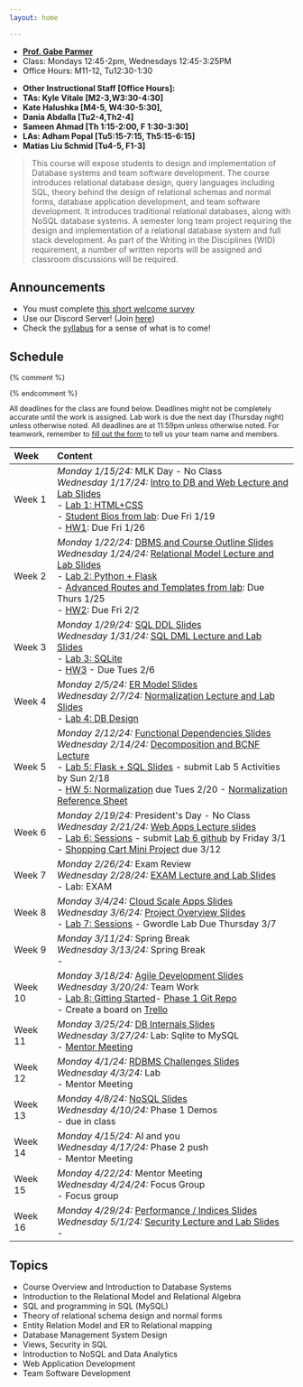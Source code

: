 ```yaml
---
layout: home

---
```

<div class="wrapper" markdown="0"><div class="footer-col-wrapper">
<div class="footer-col two-col-1">
    <ul class="contact-list">
        <li><a href="https://faculty.cs.gwu.edu/gparmer"><b>Prof. Gabe Parmer</b></a></li>
        <li>Class: Mondays 12:45-2pm, Wednesdays 12:45-3:25PM</li>
        <li>Office Hours: M11-12, Tu12:30-1:30</li>
    </ul>
</div>
<div class="footer-col two-col-2">
    <ul class="contact-list">
        <li><b>Other Instructional Staff [Office Hours]:</b></li>
        <li><b>TAs: Kyle Vitale [M2-3,W3:30-4:30]</b></li>
		<li><b>Kate Halushka [M4-5, W4:30-5:30],</b></li>
		<li><b>Dania Abdalla [Tu2-4,Th2-4]</b></li>
		<li><b>Sameen Ahmad [Th 1:15-2:00, F 1:30-3:30]</b></li>
		<li><b>LAs: Adham Popal [Tu5:15-7:15, Th5:15-6:15]</b></li>
		<li><b>Matias Liu Schmid [Tu4-5, F1-3]</b></li>
    </ul>
    </div>
</div></div>

<blockquote>
This course will expose students to design and implementation of Database systems and team software development. The course introduces relational database design, query languages including SQL, theory behind the design of relational schemas and normal forms, database application development, and team software development.   It introduces traditional relational databases, along with NoSQL database systems. A semester long team project requiring the design and implementation of a relational database system and  full stack development. As part of the Writing in the Disciplines (WID) requirement, a number of written reports will be assigned and classroom discussions will be required.
</blockquote>

## Announcements ##

- You must complete [this short welcome survey](https://forms.gle/Z4VeorhwL6szseY66)
- Use our Discord Server! (Join [here](https://discord.gg/WvmDjm7v))
- Check the [syllabus](/syllabus) for a sense of what is to come!

## Schedule

<div style="font-size:90%">

{% comment %}
<!-- Generated from: https://docs.google.com/spreadsheets/d/1FzEzmlVZXaWV9OypmifrNPthaeaOAzSPhZ9qJx2wlk8/edit#gid=0 -->
{% endcomment %}

All deadlines for the class are found below. Deadlines might not be completely accurate until the work is assigned. Lab work is due the next day (Thursday night) unless otherwise noted. All deadlines are at 11:59pm unless otherwise noted. For teamwork, remember to [fill out the form](https://forms.gle/x5b2kdouL5Fftvav6) to tell us your team name and members.

| Week | Content |
| :--- | :--- |
| Week 1 | *Monday 1/15/24:* MLK Day - No Class <br>*Wednesday 1/17/24:* [Intro to DB and Web Lecture and Lab Slides](slides/24-1-Course-Overview.pdf)<br> - [Lab 1: HTML+CSS](lab1/)<br> - [Student Bios from lab](/lab1/): Due Fri 1/19<br> - [HW1](/hw1/): Due Fri 1/26 |
| Week 2 | *Monday 1/22/24:* [DBMS and Course Outline Slides](slides/24-1-Course-Overview-part2.pdf) <br>*Wednesday 1/24/24:* [Relational Model Lecture and Lab Slides](slides/24-2-Relational-Model.pdf)<br> - [Lab 2: Python + Flask](lab2/)<br> - [Advanced Routes and Templates from lab](/lab2/): Due Thurs 1/25 <br> - [HW2](/hw2/): Due Fri 2/2 |
| Week 3 | *Monday 1/29/24:* [SQL DDL Slides](slides/24-3-sql.pdf) <br>*Wednesday 1/31/24:* [SQL DML Lecture and Lab Slides](slides/Lab3b-SQL-Select.pptx)<br> - [Lab 3: SQLite](lab3/)<br> - [HW3](https://classroom.github.com/a/W_L9Y0eB) - Due Tues 2/6 |
| Week 4 | *Monday 2/5/24:* [ER Model Slides](slides/24-4-ER-model.pdf) <br>*Wednesday 2/7/24:* [Normalization Lecture and Lab Slides](slides/24-4b-normalization.pdf)<br> - [Lab 4: DB Design](lab4/) |
| Week 5 | *Monday 2/12/24:* [Functional Dependencies Slides](slides/24-5-func-dependencies.pdf) <br>*Wednesday 2/14/24:* [Decomposition and BCNF Lecture](slides/24-5-func-dependencies.pdf)<br> - [Lab 5: Flask + SQL Slides](lab5/) - submit Lab 5 Activities by Sun 2/18<br> - [HW 5: Normalization](https://classroom.github.com/a/QEAKEcny)  due Tues 2/20 - [Normalization Reference Sheet](/slides/sheet-normal-forms.pdf) |
| Week 6 | *Monday 2/19/24:* President's Day - No Class <br>*Wednesday 2/21/24:* [Web Apps Lecture slides](slides/24-6-shopping-cart.pdf)<br> - [Lab 6: Sessions](lab6/) - submit [Lab 6 github](https://classroom.github.com/a/JF8-SfaR) by Friday 3/1 <br> - [Shopping Cart Mini Project](/cart) due 3/12 |
| Week 7 | *Monday 2/26/24:* Exam Review <br>*Wednesday 2/28/24:* [EXAM Lecture and Lab Slides](slides/24-6-exam-review.pdf)<br> - Lab: EXAM |
| Week 8 | *Monday 3/4/24:* [Cloud Scale Apps Slides](slides/24-8-cloud-data.pdf) <br>*Wednesday 3/6/24:* [Project Overview Slides](slides/24-8b-project.pdf)<br> - [Lab 7: Sessions](lab7/) - Gwordle Lab Due Thursday 3/7 |
| Week 9 | *Monday 3/11/24:* Spring Break <br>*Wednesday 3/13/24:* Spring Break<br> -  |
| Week 10 | *Monday 3/18/24:* [Agile Development Slides](slides/24-9a-agile.pdf) <br>*Wednesday 3/20/24:* Team Work<br> - [Lab 8: Gitting Started](slides/24-lab8.pdf)- [Phase 1 Git Repo](https://classroom.github.com/a/NnGWX65y) <br>- Create a board on [Trello](https://trello.com) |
| Week 11 | *Monday 3/25/24:* [DB Internals Slides](slides/24-11a-dbms-internals.pdf) <br>*Wednesday 3/27/24:* Lab: Sqlite to MySQL<br> - [Mentor Meeting](slides/Lab9_AWS_VS_Code_Setup.pdf) |
| Week 12 | *Monday 4/1/24:* [RDBMS Challenges Slides](slides/24-12-rdbms-challenges.pdf) <br>*Wednesday 4/3/24:* Lab<br> - Mentor Meeting |
| Week 13 | *Monday 4/8/24:* [NoSQL Slides](slides/24-12-rdbms-challenges.pdf) <br>*Wednesday 4/10/24:* Phase 1 Demos<br> - due in class |
| Week 14 | *Monday 4/15/24:* AI and you <br>*Wednesday 4/17/24:* Phase 2 push<br> - Mentor Meeting |
| Week 15 | *Monday 4/22/24:* Mentor Meeting <br>*Wednesday 4/24/24:* Focus Group<br> - Focus group |
| Week 16 | *Monday 4/29/24:* [Performance / Indices Slides](slides/24-15-indexes.pdf) <br>*Wednesday 5/1/24:* [Security Lecture and Lab Slides](slides/24-15-security.pdf)<br> -  |

</div>

## Topics ##

 - Course Overview and Introduction to Database Systems
 - Introduction to the Relational Model and Relational Algebra
 - SQL and programming in SQL (MySQL)
 - Theory of relational schema design and normal forms
 - Entity Relation Model and ER to Relational mapping
 - Database Management System Design
 - Views, Security in SQL
 - Introduction to NoSQL and Data Analytics
 - Web Application Development
 - Team Software Development
